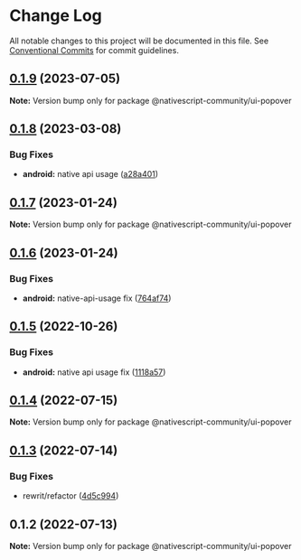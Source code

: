 # Change Log

All notable changes to this project will be documented in this file.
See [Conventional Commits](https://conventionalcommits.org) for commit guidelines.

## [0.1.9](https://github.com/nativescript-community/ui-popover/compare/v0.1.8...v0.1.9) (2023-07-05)

**Note:** Version bump only for package @nativescript-community/ui-popover





## [0.1.8](https://github.com/nativescript-community/ui-popover/compare/v0.1.7...v0.1.8) (2023-03-08)


### Bug Fixes

* **android:** native api usage ([a28a401](https://github.com/nativescript-community/ui-popover/commit/a28a40161e2b5bc12637219456492833f4aa37d0))





## [0.1.7](https://github.com/nativescript-community/ui-popover/compare/v0.1.6...v0.1.7) (2023-01-24)

**Note:** Version bump only for package @nativescript-community/ui-popover





## [0.1.6](https://github.com/nativescript-community/ui-popover/compare/v0.1.5...v0.1.6) (2023-01-24)


### Bug Fixes

* **android:** native-api-usage fix ([764af74](https://github.com/nativescript-community/ui-popover/commit/764af748e3f3fd84ff44c771eb9ebb1ecc665dce))





## [0.1.5](https://github.com/nativescript-community/ui-popover/compare/v0.1.4...v0.1.5) (2022-10-26)

### Bug Fixes

-   **android:** native api usage fix ([1118a57](https://github.com/nativescript-community/ui-popover/commit/1118a57ead2647cb06088f7ae56c6978dc23a819))

## [0.1.4](https://github.com/nativescript-community/ui-popover/compare/v0.1.3...v0.1.4) (2022-07-15)

**Note:** Version bump only for package @nativescript-community/ui-popover

## [0.1.3](https://github.com/nativescript-community/ui-popover/compare/v0.1.2...v0.1.3) (2022-07-14)

### Bug Fixes

-   rewrit/refactor ([4d5c994](https://github.com/nativescript-community/ui-popover/commit/4d5c9941b9865fb3af086c3c65e7c5419610e1da))

## 0.1.2 (2022-07-13)

**Note:** Version bump only for package @nativescript-community/ui-popover

